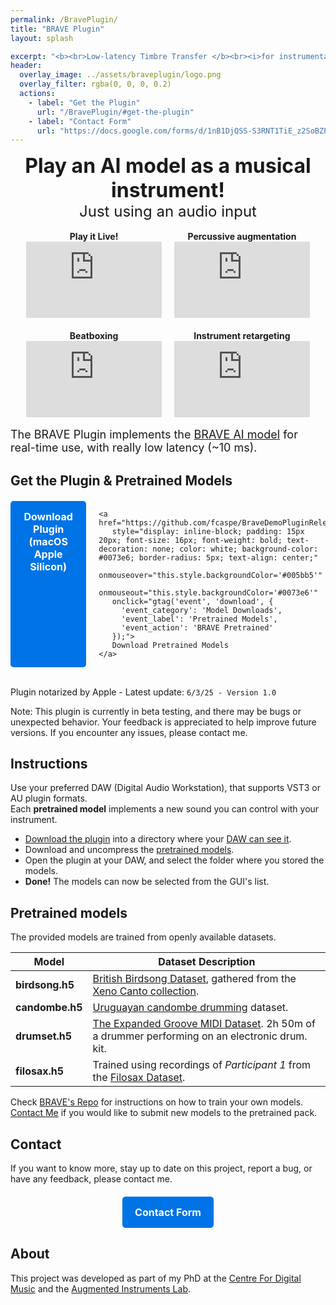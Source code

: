 ```yaml
---
permalink: /BravePlugin/
title: "BRAVE Plugin"
layout: splash

excerpt: "<b><br>Low-latency Timbre Transfer </b><br><i>for instrumental interaction</i>."
header:
  overlay_image: ../assets/braveplugin/logo.png
  overlay_filter: rgba(0, 0, 0, 0.2)
  actions:
    - label: "Get the Plugin"
      url: "/BravePlugin/#get-the-plugin"
    - label: "Contact Form"
      url: "https://docs.google.com/forms/d/1nB1DjQSS-S3RNT1TiE_z2SoBZPDdIY2svXx1yg-z2fY"
---
```


<script async src="https://www.googletagmanager.com/gtag/js?id=G-QW4Q5E6HGY"></script>
<script>
  window.dataLayer = window.dataLayer || [];
  function gtag(){dataLayer.push(arguments);}
  gtag('js', new Date());
  gtag('config', 'G-QW4Q5E6HGY');
</script>

<style>
.center {
  margin-left: auto;
  margin-right: auto;
  font-size: 140%;
}
.container {
    display: grid;
    grid-template-columns: repeat(2, 1fr); /* Always 2 columns on large screens */
    gap: 20px;
    max-width: 90%;
    margin: auto;
}
.video {
    text-align: center;
}
iframe {
    width: 100%;
    height: auto;
    aspect-ratio: 16 / 9; /* Maintain proper video ratio */
}

/* Stack into 1 column on smaller screens */
@media (max-width: 800px) {
    .container {
        grid-template-columns: 1fr;
    }
}
.download-container {
    display: flex;
    justify-content: center;
    gap: 20px;
    margin-top: 20px;
}
.download-button {
    display: inline-block;
    padding: 15px 20px;
    font-size: 16px;
    font-weight: bold;
    text-decoration: none;
    color: white;
    background-color: #0073e6;
    border-radius: 5px;
    text-align: center;
}
.download-button:hover {
    background-color: #005bb5;
}
</style>

<center><font size="+3"><b>Play an AI model as a musical instrument!<br></b></font></center>
<center><font size="+2">Just using an audio input<br></font></center>

<br>
<div class="container">
    <div class="video">
        <b>Play it Live!</b><br>
        <iframe src="https://www.youtube.com/embed/REJNKux2mzk" frameborder="0" allowfullscreen></iframe>
    </div>
    <div class="video">
        <b>Percussive augmentation</b><br>
        <iframe src="https://www.youtube.com/embed/CyBBOowaKqU" frameborder="0" allowfullscreen></iframe>
    </div>
    <div class="video">
        <b>Beatboxing</b><br>
        <iframe src="https://www.youtube.com/embed/J74Q5cVDZx4" frameborder="0" allowfullscreen></iframe>
    </div>
    <div class="video">
        <b>Instrument retargeting</b><br>
        <iframe src="https://www.youtube.com/embed/X9vOlyE8eRg" frameborder="0" allowfullscreen></iframe>
    </div>
</div>

<br>
<font size="+1">The BRAVE Plugin implements the <a href="/brave">BRAVE AI model</a> for real-time use, with really low latency (~10 ms).</font>


<h2>Get the Plugin & Pretrained Models</h2>
<div class="download-container">
    <a href="https://github.com/fcaspe/BraveDemoPluginReleases/releases/download/v1.0.0/BraveDemoPlugin.zip" 
       style="display: inline-block; padding: 15px 20px; font-size: 16px; font-weight: bold; text-decoration: none; color: white; background-color: #0073e6; border-radius: 5px; text-align: center;"
       onmouseover="this.style.backgroundColor='#005bb5'" 
       onmouseout="this.style.backgroundColor='#0073e6'"
       onclick="gtag('event', 'download', {
         'event_category': 'Plugin Downloads', 
         'event_label': 'MacOS ARM64',
         'event_action': 'BravePlugin v1.0.0'
       });">
       Download Plugin (macOS Apple Silicon)</a>

    <a href="https://github.com/fcaspe/BraveDemoPluginReleases/releases/download/v1.0.0/pretrained.zip" 
       style="display: inline-block; padding: 15px 20px; font-size: 16px; font-weight: bold; text-decoration: none; color: white; background-color: #0073e6; border-radius: 5px; text-align: center;"
       onmouseover="this.style.backgroundColor='#005bb5'" 
       onmouseout="this.style.backgroundColor='#0073e6'"
       onclick="gtag('event', 'download', {
         'event_category': 'Model Downloads', 
         'event_label': 'Pretrained Models',
         'event_action': 'BRAVE Pretrained'
       });">
       Download Pretrained Models
    </a>
</div>

<br>Plugin notarized by Apple - Latest update: `6/3/25 - Version 1.0`

Note: This plugin is currently in beta testing, and there may be bugs or unexpected behavior. Your feedback is appreciated to help improve future versions. If you encounter any issues, please contact me.

## Instructions

Use your preferred DAW (Digital Audio Workstation), that supports VST3 or AU plugin formats.  
Each **pretrained model** implements a new sound you can control with your instrument.

 - <a href="/BravePlugin/#get-the-plugin">Download the plugin</a> into a directory where your <a href="https://higherhz.com/adding-a-new-vst-synth-plugin-to-reaper/">DAW can see it</a>.
 - Download and uncompress the <a href="/BesselsTrick">pretrained models</a>.
 - Open the plugin at your DAW, and select the folder where you stored the models.
 - **Done!** The models can now be selected from the GUI's list.

## Pretrained models

The provided models are trained from openly available datasets.


| Model         | Dataset Description |
|--------------|-----------------------------|
| **birdsong.h5** | [British Birdsong Dataset](https://www.kaggle.com/datasets/rtatman/british-birdsong-dataset), gathered from the [Xeno Canto collection](http://www.xeno-canto.org/). |
| **candombe.h5** | [Uruguayan candombe drumming](https://zenodo.org/records/6533068) dataset.|
| **drumset.h5**  | [The Expanded Groove MIDI Dataset](https://magenta.tensorflow.org/datasets/e-gmd). 2h 50m of a drummer performing on an electronic drum. kit. |
| **filosax.h5**  | Trained using recordings of *Participant 1* from the [Filosax Dataset](https://dave-foster.github.io/filosax/). |

Check [BRAVE's Repo](https://github.com/fcaspe/BRAVE) for instructions on how to train your own models. [Contact Me](https://docs.google.com/forms/d/1nB1DjQSS-S3RNT1TiE_z2SoBZPDdIY2svXx1yg-z2fY) if you would like to submit new models to the pretrained pack.

## Contact

If you want to know more, stay up to date on this project, report a bug, or have any feedback, please contact me.

<div style="display: flex; justify-content: center; margin-top: 20px;">
    <a href="https://docs.google.com/forms/d/1nB1DjQSS-S3RNT1TiE_z2SoBZPDdIY2svXx1yg-z2fY" 
       style="display: inline-block; padding: 15px 20px; font-size: 16px; font-weight: bold; text-decoration: none; color: white; background-color: #0073e6; border-radius: 5px; text-align: center;"
       onmouseover="this.style.backgroundColor='#005bb5'" 
       onmouseout="this.style.backgroundColor='#0073e6'">
       Contact Form
    </a>
</div>

## About

This project was developed as part of my PhD at the <a href="https://c4dm.eecs.qmul.ac.uk/">Centre For Digital Music</a> and the <a href="http://instrumentslab.org/index.html">Augmented Instruments Lab</a>.
